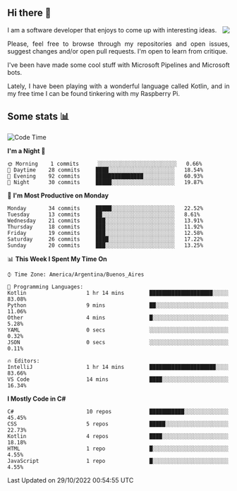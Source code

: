 ## Hi there :slightly_smiling_face:

<img src="https://github-readme-stats.vercel.app/api?username=victorgrycuk&show_icons=true&count_private=true&title_color=F7941E&icon_color=F7941E" align="right">

<p align="justify">
I am a software developer that enjoys to come up with interesting ideas.
<p/>

<p align= "justify">
Please, feel free to browse through my repositories and open issues, suggest changes and/or open pull requests. I'm open to learn from critique.
<p/>


<p align= "justify">
I've been have made some cool stuff with Microsoft Pipelines and Microsoft bots.
<p/>

<p align= "justify">
Lately, I have been playing with a wonderful language called Kotlin, and in my free time I can be found tinkering with my Raspberry Pi.
<p/>

## Some stats :bar_chart:
<!--START_SECTION:waka-->
![Code Time](http://img.shields.io/badge/Code%20Time-1%2C195%20hrs%2044%20mins-blue)

**I'm a Night 🦉** 

```text
🌞 Morning    1 commits      ░░░░░░░░░░░░░░░░░░░░░░░░░   0.66% 
🌆 Daytime    28 commits     ████░░░░░░░░░░░░░░░░░░░░░   18.54% 
🌃 Evening    92 commits     ███████████████░░░░░░░░░░   60.93% 
🌙 Night      30 commits     █████░░░░░░░░░░░░░░░░░░░░   19.87%

```
📅 **I'm Most Productive on Monday** 

```text
Monday       34 commits     █████░░░░░░░░░░░░░░░░░░░░   22.52% 
Tuesday      13 commits     ██░░░░░░░░░░░░░░░░░░░░░░░   8.61% 
Wednesday    21 commits     ███░░░░░░░░░░░░░░░░░░░░░░   13.91% 
Thursday     18 commits     ███░░░░░░░░░░░░░░░░░░░░░░   11.92% 
Friday       19 commits     ███░░░░░░░░░░░░░░░░░░░░░░   12.58% 
Saturday     26 commits     ████░░░░░░░░░░░░░░░░░░░░░   17.22% 
Sunday       20 commits     ███░░░░░░░░░░░░░░░░░░░░░░   13.25%

```


📊 **This Week I Spent My Time On** 

```text
⌚︎ Time Zone: America/Argentina/Buenos_Aires

💬 Programming Languages: 
Kotlin                   1 hr 14 mins        ████████████████████░░░░░   83.08% 
Python                   9 mins              ██░░░░░░░░░░░░░░░░░░░░░░░   11.06% 
Other                    4 mins              █░░░░░░░░░░░░░░░░░░░░░░░░   5.28% 
YAML                     0 secs              ░░░░░░░░░░░░░░░░░░░░░░░░░   0.32% 
JSON                     0 secs              ░░░░░░░░░░░░░░░░░░░░░░░░░   0.11%

🔥 Editors: 
IntelliJ                 1 hr 14 mins        █████████████████████░░░░   83.66% 
VS Code                  14 mins             ████░░░░░░░░░░░░░░░░░░░░░   16.34%

```

**I Mostly Code in C#** 

```text
C#                       10 repos            ███████████░░░░░░░░░░░░░░   45.45% 
CSS                      5 repos             █████░░░░░░░░░░░░░░░░░░░░   22.73% 
Kotlin                   4 repos             ████░░░░░░░░░░░░░░░░░░░░░   18.18% 
HTML                     1 repo              █░░░░░░░░░░░░░░░░░░░░░░░░   4.55% 
JavaScript               1 repo              █░░░░░░░░░░░░░░░░░░░░░░░░   4.55%

```



 Last Updated on 29/10/2022 00:54:55 UTC
<!--END_SECTION:waka-->
